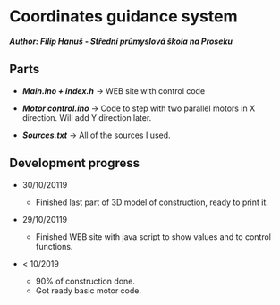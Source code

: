 # Coordinates guidance system
***Author: Filip Hanuš - Střední průmyslová škola na Proseku***

## Parts

* ***Main.ino + index.h***   -> WEB site with control code

* ***Motor control.ino***    -> Code to step with two parallel motors in X direction. Will add Y direction later.

* ***Sources.txt***          -> All of the sources I used.



## Development progress

* 30/10/20119
    * Finished last part of 3D model of construction, ready to print it. 

* 29/10/20119
    * Finished WEB site with java script to show values and to control functions.
    
* < 10/2019
    * 90% of construction done.
    * Got ready basic motor code.




